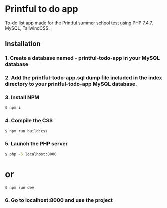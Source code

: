 # Printful to do app

To-do list app made for the Printful summer school test using PHP 7.4.7, MySQL, TailwindCSS.

## Installation

### 1. Create a database named - printful-todo-app in your MySQL database

### 2. Add the printful-todo-app.sql dump file included in the index directory to your printful-todo-app MySQL database.

### 3. Install NPM

```bash
$ npm i
```

### 4. Compile the CSS

```bash
$ npm run build:css
```

### 5. Launch the PHP server

```bash
$ php -S localhost:8000
```

# or

```bash
$ npm run dev
```

### 6. Go to localhost:8000 and use the project
